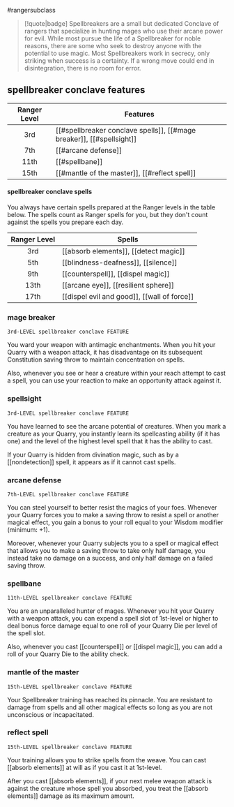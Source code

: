 #rangersubclass

> [!quote|badge] 
> Spellbreakers are a small but dedicated Conclave of rangers that specialize in hunting mages who use their arcane power for evil. While most pursue the life of a Spellbreaker for noble reasons, there are some who seek to destroy anyone with the potential to use magic. Most Spellbreakers work in secrecy, only striking when success is a certainty. If a wrong move could end in disintegration, there is no room for error.
## spellbreaker conclave features
| **Ranger Level** | **Features**                                                          |
| :--------------: | --------------------------------------------------------------------- |
|       3rd        | [[#spellbreaker conclave spells]], [[#mage breaker]], [[#spellsight]] |
|       7th        | [[#arcane defense]]                                                   |
|       11th       | [[#spellbane]]                                                        |
|       15th       | [[#mantle of the master]], [[#reflect spell]]                         |
#### spellbreaker conclave spells
You always have certain spells prepared at the Ranger levels in the table below. The spells count as Ranger spells for you, but they don't count against the spells you prepare each day.

| **Ranger Level** | **Spells**                                  |
| :--------------: | ------------------------------------------- |
|       3rd        | [[absorb elements]], [[detect magic]]       |
|       5th        | [[blindness-deafness]], [[silence]]         |
|       9th        | [[counterspell]], [[dispel magic]]          |
|       13th       | [[arcane eye]], [[resilient sphere]]        |
|       17th       | [[dispel evil and good]], [[wall of force]] |

### mage breaker
`3rd-LEVEL spellbreaker conclave FEATURE`

You ward your weapon with antimagic enchantments. When you hit your Quarry with a weapon attack, it has disadvantage on its subsequent Constitution saving throw to maintain concentration on spells.

Also, whenever you see or hear a creature within your reach attempt to cast a spell, you can use your reaction to make an opportunity attack against it.
### spellsight
`3rd-LEVEL spellbreaker conclave FEATURE`

You have learned to see the arcane potential of creatures. When you mark a creature as your Quarry, you instantly learn its spellcasting ability (if it has one) and the level of the highest level spell that it has the ability to cast.

If your Quarry is hidden from divination magic, such as by a [[nondetection]] spell, it appears as if it cannot cast spells.
### arcane defense
`7th-LEVEL spellbreaker conclave FEATURE`

You can steel yourself to better resist the magics of your foes. Whenever your Quarry forces you to make a saving throw to resist a spell or another magical effect, you gain a bonus to your roll equal to your Wisdom modifier (minimum: +1).

Moreover, whenever your Quarry subjects you to a spell or magical effect that allows you to make a saving throw to take only half damage, you instead take no damage on a success, and only half damage on a failed saving throw.
### spellbane
`11th-LEVEL spellbreaker conclave FEATURE`

You are an unparalleled hunter of mages. Whenever you hit your Quarry with a weapon attack, you can expend a spell slot of 1st-level or higher to deal bonus force damage equal to one roll of your Quarry Die per level of the spell slot.

Also, whenever you cast [[counterspell]] or [[dispel magic]], you can add a roll of your Quarry Die to the ability check.
### mantle of the master
`15th-LEVEL spellbreaker conclave FEATURE`

Your Spellbreaker training has reached its pinnacle. You are resistant to damage from spells and all other magical effects so long as you are not unconscious or incapacitated.
### reflect spell
`15th-LEVEL spellbreaker conclave FEATURE`

Your training allows you to strike spells from the weave. You can cast [[absorb elements]] at will as if you cast it at 1st-level.

After you cast [[absorb elements]], if your next melee weapon attack is against the creature whose spell you absorbed, you treat the [[absorb elements]] damage as its maximum amount.
